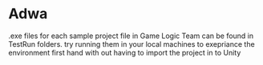 # Adwa

.exe files for each sample project file in Game Logic Team can be found in TestRun folders. try running them in your local machines
to exepriance the environment first hand with out having to import the project in to Unity
